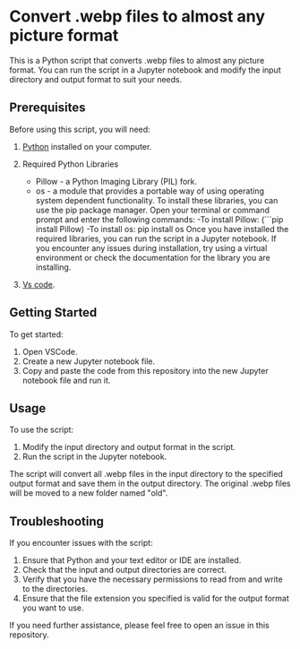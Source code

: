 # Convert .webp files to almost any picture format

This is a Python script that converts .webp files to almost any picture format. You can run the script in a Jupyter notebook and modify the input directory and output format to suit your needs.

## Prerequisites

Before using this script, you will need:

1. [Python](https://www.python.org) installed on your computer.
2.  Required Python Libraries
    - Pillow - a Python Imaging Library (PIL) fork.
    - os - a module that provides a portable way of using operating system dependent functionality.
    To install these libraries, you can use the pip package manager. Open your terminal or command prompt and enter the following commands:
    -To install Pillow:
     (```pip install Pillow) 
    -To install os:
        pip install os
    Once you have installed the required libraries, you can run the script in a Jupyter notebook.
    If you encounter any issues during installation, try using a virtual environment or check the documentation for the library you are installing.






2. [Vs code](https://code.visualstudio.com).

## Getting Started

To get started:

1. Open VSCode.
2. Create a new Jupyter notebook file.
3. Copy and paste the code from this repository into the new Jupyter notebook file and run it.

## Usage

To use the script:

1. Modify the input directory and output format in the script.
2. Run the script in the Jupyter notebook.

The script will convert all .webp files in the input directory to the specified output format and save them in the output directory. The original .webp files will be moved to a new folder named "old".

## Troubleshooting

If you encounter issues with the script:

1. Ensure that Python and your text editor or IDE are installed.
2. Check that the input and output directories are correct.
3. Verify that you have the necessary permissions to read from and write to the directories.
4. Ensure that the file extension you specified is valid for the output format you want to use.

If you need further assistance, please feel free to open an issue in this repository.
